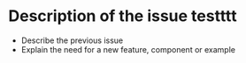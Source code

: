 # Description of the issue testttt

- Describe the previous issue
- Explain the need for a new feature, component or example
